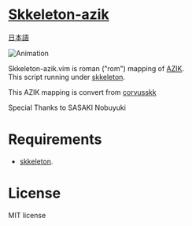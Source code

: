<meta name="google-site-verification" content="Nctgu7fvw0biilWwBUgl76qGW0aIZgf5HPXl8WALSm0" />

# [Skkeleton-azik](https://github.com/shg-eo/skkeleton-azik)

[日本語](index_jp.md)

![Animation](https://user-images.githubusercontent.com/74816371/187918647-0536df3c-f34d-46b9-8dc1-ff111ba5846c.gif)

Skkeleton-azik.vim is roman ("rom") mapping of [AZIK](http://hp.vector.co.jp/authors/VA002116/azik/azikinfo.htm).  
This script running under [skkeleton](https://github.com/vim-skk/skkeleton).  

This AZIK mapping is convert from [corvusskk](https://github.com/nathancorvussolis/corvusskk)

Special Thanks to SASAKI Nobuyuki

# Requirements
* [skkeleton](https://github.com/vim-skk/skkeleton).

# License
MIT license
